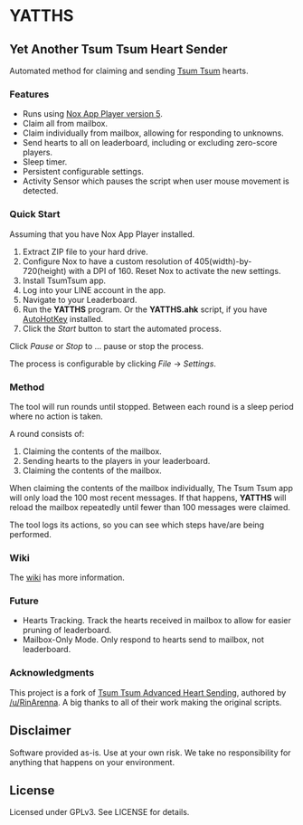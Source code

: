 # YATTHS
## Yet Another Tsum Tsum Heart Sender

Automated method for claiming and sending [Tsum Tsum](http://lol.disney.com/games/tsum-tsum-app) hearts.

### Features

* Runs using [Nox App Player version 5](https://www.bignox.com/blog/noxplayer-5-2-1-0-release-notes/).
* Claim all from mailbox.
* Claim individually from mailbox, allowing for responding to unknowns.
* Send hearts to all on leaderboard, including or excluding zero-score players.
* Sleep timer.
* Persistent configurable settings.
* Activity Sensor which pauses the script when user mouse movement is detected.

### Quick Start

Assuming that you have Nox App Player installed.

1. Extract ZIP file to your hard drive.
1. Configure Nox to have a custom resolution of 405(width)-by-720(height) with a DPI of 160. Reset Nox to activate the new settings.
1. Install TsumTsum app.
1. Log into your LINE account in the app.
1. Navigate to your Leaderboard.
1. Run the __YATTHS__ program.  Or the __YATTHS.ahk__ script, if you have [AutoHotKey](https://autohotkey.com) installed.
1. Click the _Start_ button to start the automated process.

Click _Pause_ or _Stop_ to ... pause or stop the process.

The process is configurable by clicking _File_ -> _Settings_.


### Method

The tool will run rounds until stopped. Between each round is a sleep period where no action is taken.

A round consists of:

1. Claiming the contents of the mailbox.
1. Sending hearts to the players in your leaderboard.
1. Claiming the contents of the mailbox.

When claiming the contents of the mailbox individually, The Tsum Tsum app will only load the 100 most recent messages. If that happens, __YATTHS__ will reload the mailbox repeatedly until fewer than 100 messages were claimed.

The tool logs its actions, so you can see which steps have/are being performed.

### Wiki

The [wiki](https://github.com/icantrap/YATTHS/wiki) has more information.

### Future

* Hearts Tracking. Track the hearts received in mailbox to allow for easier pruning of leaderboard.
* Mailbox-Only Mode. Only respond to hearts send to mailbox, not leaderboard.

### Acknowledgments

This project is a fork of [Tsum Tsum Advanced Heart Sending](http://www.criticalgenesis.com/ttahs.html), authored by [/u/RinArenna](https://www.reddit.com/user/RinArenna). A big thanks to all of their work making the original scripts.

## Disclaimer

Software provided as-is. Use at your own risk. We take no responsibility for anything that happens on your environment.

## License

Licensed under GPLv3. See LICENSE for details.
